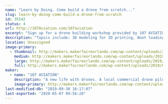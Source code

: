 ```yaml
---
name: "Learn by Doing. Come build a drone from scratch..."
slug: learn-by-doing-come-build-a-drone-from-scratch
id: 35542
status: 4
url: http://107Aviation.com/107aviation
excerpt: "Sign up for a drone building workshop provided by 107 AVIATION. The workshop is based on multiple mechatronic design and engineering components. I'm open to ideas and suggestions."
description: "Topics include: 3D modeling for 3D printing, Boot loading open source software for flight control, ESP8266 development with Arduino, Basic networking concepts for use with internet of things Blynk IoT platform, Basic soldering, Getting started in open source development on Github."
location: Unassigned
image-primary:
  - thumbnail: http://makers.makerfaireorlando.com/wp-content/uploads/2019/08/1072Square-150x150.png
    medium: http://makers.makerfaireorlando.com/wp-content/uploads/2019/08/1072Square-300x300.png
    large: http://makers.makerfaireorlando.com/wp-content/uploads/2019/08/1072Square-1024x1024.png
    full: http://makers.makerfaireorlando.com/wp-content/uploads/2019/08/1072Square.png
maker:
  - name: "107 AVIATION"
    description: "A new life with drones. A local commercial drone pilot and owner of 107 Aviation, a drone services company. Background in embedded electronics design from Florida Tech and local community maker at MakerFX. "
    image-primary: http://makers.makerfaireorlando.com/wp-content/uploads/2019/08/107aviation_square-1-1024x1024.png
last-modified-db: "2019-09-30 16:17:07"
last-exported: "2020-05-07 09:56:28"
---
```

